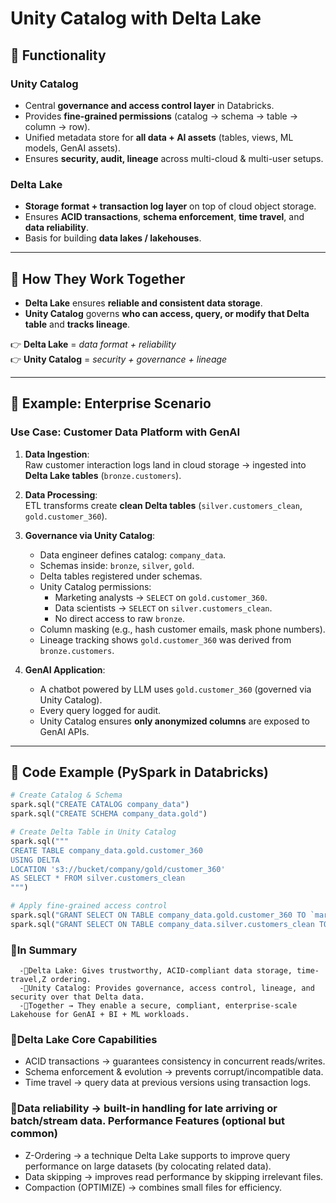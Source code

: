 # Unity Catalog with Delta Lake

## 🔹 Functionality

### **Unity Catalog**
- Central **governance and access control layer** in Databricks.  
- Provides **fine-grained permissions** (catalog → schema → table → column → row).  
- Unified metadata store for **all data + AI assets** (tables, views, ML models, GenAI assets).  
- Ensures **security, audit, lineage** across multi-cloud & multi-user setups.

### **Delta Lake**
- **Storage format + transaction log layer** on top of cloud object storage.  
- Ensures **ACID transactions**, **schema enforcement**, **time travel**, and **data reliability**.  
- Basis for building **data lakes / lakehouses**.

---

## 🔹 How They Work Together
- **Delta Lake** ensures **reliable and consistent data storage**.  
- **Unity Catalog** governs **who can access, query, or modify that Delta table** and **tracks lineage**.  

👉 **Delta Lake** = *data format + reliability*  
👉 **Unity Catalog** = *security + governance + lineage*  

---

## 🔹 Example: Enterprise Scenario

### Use Case: Customer Data Platform with GenAI
1. **Data Ingestion**:  
   Raw customer interaction logs land in cloud storage → ingested into **Delta Lake tables** (`bronze.customers`).

2. **Data Processing**:  
   ETL transforms create **clean Delta tables** (`silver.customers_clean`, `gold.customer_360`).

3. **Governance via Unity Catalog**:  
   - Data engineer defines catalog: `company_data`.  
   - Schemas inside: `bronze`, `silver`, `gold`.  
   - Delta tables registered under schemas.  
   - Unity Catalog permissions:  
     - Marketing analysts → `SELECT` on `gold.customer_360`.  
     - Data scientists → `SELECT` on `silver.customers_clean`.  
     - No direct access to raw `bronze`.  
   - Column masking (e.g., hash customer emails, mask phone numbers).  
   - Lineage tracking shows `gold.customer_360` was derived from `bronze.customers`.  

4. **GenAI Application**:  
   - A chatbot powered by LLM uses `gold.customer_360` (governed via Unity Catalog).  
   - Every query logged for audit.  
   - Unity Catalog ensures **only anonymized columns** are exposed to GenAI APIs.  

---

## 🔹 Code Example (PySpark in Databricks)

```python
# Create Catalog & Schema
spark.sql("CREATE CATALOG company_data")
spark.sql("CREATE SCHEMA company_data.gold")

# Create Delta Table in Unity Catalog
spark.sql("""
CREATE TABLE company_data.gold.customer_360
USING DELTA
LOCATION 's3://bucket/company/gold/customer_360'
AS SELECT * FROM silver.customers_clean
""")

# Apply fine-grained access control
spark.sql("GRANT SELECT ON TABLE company_data.gold.customer_360 TO `marketing_analyst`")
spark.sql("GRANT SELECT ON TABLE company_data.silver.customers_clean TO `data_scientist`")
```
### 🔹In Summary
      -🔹Delta Lake: Gives trustworthy, ACID-compliant data storage, time-travel,Z ordering. 
      -🔹Unity Catalog: Provides governance, access control, lineage, and security over that Delta data.
      -🔹Together → They enable a secure, compliant, enterprise-scale Lakehouse for GenAI + BI + ML workloads.

### 🔹Delta Lake Core Capabilities

- ACID transactions → guarantees consistency in concurrent reads/writes.
- Schema enforcement & evolution → prevents corrupt/incompatible data.
- Time travel → query data at previous versions using transaction logs.

### 🔹Data reliability → built-in handling for late arriving or batch/stream data. Performance Features (optional but common)

- Z-Ordering → a technique Delta Lake supports to improve query performance on large datasets (by colocating related data).
- Data skipping → improves read performance by skipping irrelevant files.
- Compaction (OPTIMIZE) → combines small files for efficiency.
